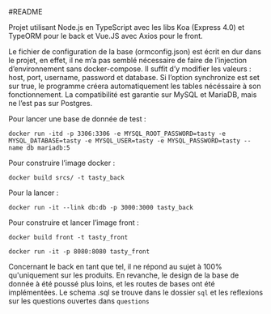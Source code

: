#README

Projet utilisant Node.js en TypeScript avec les libs Koa (Express 4.0) et TypeORM pour le back et Vue.JS avec Axios pour le front.

Le fichier de configuration de la base (ormconfig.json) est écrit en dur dans le projet, en effet, il ne m’a pas semblé nécessaire de faire de l’injection d’environnement sans docker-compose.
Il suffit d’y modifier les valeurs : host, port, username, password et database.
Si l’option synchronize est set sur true, le programme créera automatiquement les tables nécéssaire à son fonctionnement.
La compatibilité est garantie sur MySQL et MariaDB, mais ne l’est pas sur Postgres.

Pour lancer une base de donnée de test :

`docker run -itd -p 3306:3306 -e MYSQL_ROOT_PASSWORD=tasty -e MYSQL_DATABASE=tasty -e MYSQL_USER=tasty -e MYSQL_PASSWORD=tasty --name db mariadb:5`

Pour construire l’image docker :

`docker build srcs/ -t tasty_back`

Pour la lancer :

`docker run -it --link db:db -p 3000:3000 tasty_back`

Pour construire et lancer l’image front :

`docker build front -t tasty_front`

`docker run -it -p 8080:8080 tasty_front`

Concernant le back en tant que tel, il ne répond au sujet à 100% qu'uniquement sur les produits.
En revanche, le design de la base de donnée à été poussé plus loins, et les routes de bases ont été implémentées.
Le schema .sql se trouve dans le dossier `sql` et les reflexions sur les questions ouvertes dans `questions`
